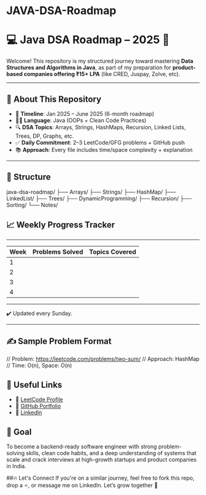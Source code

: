 # JAVA-DSA-Roadmap
# 💻 Java DSA Roadmap – 2025 🚀

Welcome! This repository is my structured journey toward mastering **Data Structures and Algorithms in Java**, as part of my preparation for **product-based companies offering ₹15+ LPA** (like CRED, Juspay, Zolve, etc).

---

## 📌 About This Repository

- 📅 **Timeline**: Jan 2025 – June 2025 (6-month roadmap)
- 👨‍💻 **Language**: Java (OOPs + Clean Code Practices)
- 🔍 **DSA Topics**: Arrays, Strings, HashMaps, Recursion, Linked Lists, Trees, DP, Graphs, etc.
- ✅ **Daily Commitment**: 2–3 LeetCode/GFG problems + GitHub push
- 📚 **Approach**: Every file includes time/space complexity + explanation

---

## 🔧 Structure
java-dsa-roadmap/
├── Arrays/
├── Strings/
├── HashMap/
├── LinkedList/
├── Trees/
├── DynamicProgramming/
├── Recursion/
├── Sorting/
└── Notes/

## 📈 Weekly Progress Tracker
_____________________________________________
| Week | Problems Solved  | Topics Covered  |
|------|------------------|-----------------|
| 1    |                  |                 |
| 2    |                  |                 |
| 3    |                  |                 |
| 4    |                  |                 |
_____________________________________________
✔️ Updated every Sunday.

---

## ✍️ Sample Problem Format
// Problem: https://leetcode.com/problems/two-sum/
// Approach: HashMap
// Time: O(n), Space: O(n)

## 🔗 Useful Links
- 🔸 [LeetCode Profile](https://leetcode.com/u/pp3214/)
- 🔸 [GitHub Portfolio](https://github.com/prathameshpatil8933)
- 🔸 [LinkedIn](https://www.linkedin.com/in/prathamesh-patil-408602257/)

## 💼 Goal
To become a backend-ready software engineer with strong problem-solving skills, clean code habits, and a deep understanding of systems that scale  and crack interviews at high-growth startups and product companies in India.

##🔥 Let's Connect
If you're on a similar journey, feel free to fork this repo, drop a ⭐, or message me on LinkedIn.
Let’s grow together 🚀

